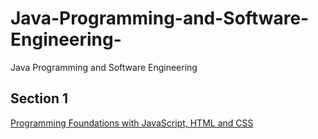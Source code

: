 # Java-Programming-and-Software-Engineering-
Java Programming and Software Engineering 

## Section 1
[Programming Foundations with JavaScript, HTML and CSS](https://github.com/jpstayfocus/Java-Programming-and-Software-Engineering-/tree/main/Programming%20Foundations%20with%20JavaScript%2C%20HTML%20and%20CSS)
